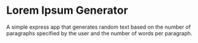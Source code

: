 # Lorem Ipsum Generator
A simple express app that generates random text based on the number of paragraphs specified by the user and the number of words per paragraph.
